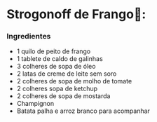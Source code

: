 # Strogonoff de Frango:chicken::

### Ingredientes

- 1 quilo de peito de frango
- 1 tablete de caldo de galinhas
- 3 colheres de sopa de óleo
- 2 latas de creme de leite sem soro
- 2 colheres de sopa de molho de tomate
- 2 colheres sopa de ketchup
- 2 colheres de sopa de mostarda
- Champignon
- Batata palha e arroz branco para acompanhar





